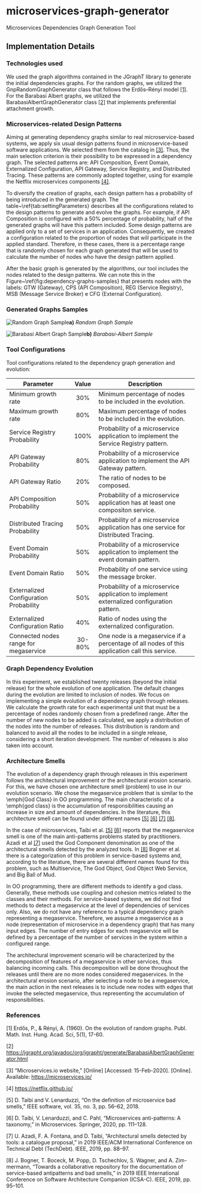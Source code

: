 # microservices-graph-generator

Microservices Dependencies Graph Generation Tool

## Implementation Details ##

### Technologies used ###

We used the graph algorithms contained in the JGraphT library to generate the initial dependencies graphs. For the random graphs, we utilized the GnpRandomGraphGenerator class that follows the Erdős–Rényi model [[1]](#1). For the Barabasi Albert graphs, we utilized the BarabasiAlbertGraphGenerator class [[2]](#2) that implements preferential attachment growth. 

### Microservices-related Design Patterns ###

Aiming at generating dependency graphs similar to real microservice-based systems, we apply six usual design patterns found in microservice-based software applications. We selected them from the catalog in [[3]](#3).
Thus, the main selection criterion is their possibility to be expressed in a dependency graph. The selected patterns are: API Composition, Event Domain, Externalized Configuration, API Gateway, Service Registry, and Distributed Tracing. These patterns are commonly adopted together, using for example the Netflix microservices components [[4]](#4).

To diversify the creation of graphs, each design pattern has a probability of being introduced in the generated graph. The table~\ref{tab:settingParameters} describes all the configurations related to the design patterns to generate and evolve the graphs. 
For example, if API Composition is configured with a 50\% percentage of probability, half of the generated graphs will have this pattern included. Some design patterns are applied only to a set of services in an application. Consequently, we created a configuration related to the proportion of nodes that will participate in the applied standard. Therefore, in these cases, there is a percentage range that is randomly chosen for each graph generated that will be used to calculate the number of nodes who have the design pattern applied.

After the basic graph is generated by the algorithms, our tool includes the nodes related to the design patterns. We can note this in the Figure~\ref{fig:dependency-graphs-samples} that presents nodes with the labels: GTW (Gateway), CPS (API Composition), REG (Service Registry), MSB (Message Service Broker) e CFG (External Configuration). 

### Generated Graphs Samples ###

![Random Graph Sample](random-graph-example.png)**a)** *Random Graph Sample*

![Barabasi Albert Graph Sample](barabasi-albert-example.png)**b)** *Barabasi-Albert Sample*

### Tool Configurations ###
Tool configurations related to the dependency graph generation and evolution:

| Parameter | Value | Description |
| --- | :---: | --- |
| Minimum growth rate | 30\% | Minimum percentage of nodes to be included in the evolution.|
| Maximum growth rate | 80\% | Maximum percentage of nodes to be included in the evolution.|
| Service Registry Probability | 100\% | Probability of a microservice application to implement the Service Registry pattern.|
| API Gateway Probability | 80\% | Probability of a microservice application to implement the API Gateway pattern.|
| API Gateway Ratio | 20\% | The ratio of nodes to be composed.|
| API Composition Probability | 50\% | Probability of a microservice application has at least one compositon service.|
| Distributed Tracing Probability | 50\% | Probability of a microservice application has one service for Distributed Tracing.|
| Event Domain Probability | 50\% | Probability of a microservice application to implement the event domain pattern.|
| Event Domain Ratio | 50\% | Probability of one service using the message broker.|
| Externalized Configuration Probability | 50\% | Probability of a microservice application to implement externalized configuration pattern.|
| Externalized Configuration Ratio | 40\% | Ratio of nodes using the externalized configuration.|
| Connected nodes range for megaservice | 30-80\% | One node is a megaservice if a percentage of all nodes of this application call this service.|

### Graph Dependency Evolution ###

In this experiment, we established twenty releases (beyond the initial release) for the whole evolution of one application. The default changes during the evolution are limited to inclusion of nodes. We focus on implementing a simple evolution of a dependency graph through releases. We calculate the growth rate for each experimental unit that must be a percentage of nodes randomly chosen from a predefined range. After the number of new nodes to be added is calculated, we apply a distribution of the nodes into the number of releases. This distribution is random and balanced to avoid all the nodes to be included in a single release, considering a short iteration development. The number of releases is also taken into account. 

### Architecture Smells ###

The evolution of a dependency graph through releases in this experiment follows the architectural improvement or the architectural erosion scenario. For this, we have chosen one architecture smell (problem) to use in our evolution scenario. We chose the megaservice problem that is similar to the \emph{God Class} in OO programming. The main characteristic of a \emph{god class} is the accumulation of responsibilities causing an increase in size and amount of dependencies. In the literature, this architecture smell can be found under different names [[5]](#5) [[6]](#6) [[7]](#7) [[8]](#8). 

In the case of microservices, Taibi et al. [[5]](#5) [[6]](#6) reports that the megaservice smell is one of the main anti-patterns problems stated by practitioners. Azadi et al [[7]](#7) used the God Component denomination as one of the architectural smells detected by the analyzed tools. In [[8]](#8) Bogner et al. there is a categorization of this problem in service-based systems and, according to the literature, there are several different names found for this problem, such as Multiservice, The God Object, God Object Web Service, and Big Ball of Mud.

In OO programming, there are different methods to identify a god class. Generally, these methods use coupling and cohesion metrics related to the classes and their methods. For service-based systems, we did not find methods to detect a megaservice at the level of dependencies of services only. Also, we do not have any reference to a typical dependency graph representing a megaservice. Therefore, we assume a megaservice as a node (representation of microservice in a dependency graph) that has many input edges. The number of entry edges for each megaservice will be defined by a percentage of the number of services in the system within a configured range. 

The architectural improvement scenario will be characterized by the decomposition of features of a megaservice in other services, thus balancing incoming calls. This decomposition will be done throughout the releases until there are no more nodes considered megaservices. In the architectural erosion scenario, after selecting a node to be a megaservice, the main action in the next releases is to include new nodes with edges that invoke the selected megaservice, thus representing the accumulation of responsibilities.

### References ###
<a id="1">[1]</a> 
Erdős, P., & Rényi, A. (1960). On the evolution of random graphs. Publ. Math. Inst. Hung. Acad. Sci, 5(1), 17-60.

<a id="2">[2]</a> 
https://jgrapht.org/javadoc/org/jgrapht/generate/BarabasiAlbertGraphGenerator.html

<a id="3">[3]</a> 
“Microservices.io website,” [Online] [Accessed: 15-Feb-2020]. [Online].
Available: https://microservices.io/

<a id="4">[4]</a> 
https://netflix.github.io/

<a id="5">[5]</a>
D. Taibi and V. Lenarduzzi, “On the definition of microservice bad
smells,” IEEE software, vol. 35, no. 3, pp. 56–62, 2018.

<a id="6">[6]</a>
D. Taibi, V. Lenarduzzi, and C. Pahl, “Microservices anti-patterns: A
taxonomy,” in Microservices. Springer, 2020, pp. 111–128.

<a id="7">[7]</a>
U. Azadi, F. A. Fontana, and D. Taibi, “Architectural smells detected
by tools: a catalogue proposal,” in 2019 IEEE/ACM International
Conference on Technical Debt (TechDebt). IEEE, 2019, pp. 88–97.

<a id="8">[8]</a>
J. Bogner, T. Boceck, M. Popp, D. Tschechlov, S. Wagner, and A. Zim-
mermann, “Towards a collaborative repository for the documentation of
service-based antipatterns and bad smells,” in 2019 IEEE International
Conference on Software Architecture Companion (ICSA-C).
IEEE,
2019, pp. 95–101.

